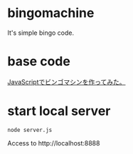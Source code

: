 # bingomachine

It's simple bingo code.

# base code

[JavaScriptでビンゴマシンを作ってみた。](http://qiita.com/Yuta_Fujiwara/items/076b6ea61f456d9649e9)


# start local server

    node server.js

Access to http://localhost:8888
